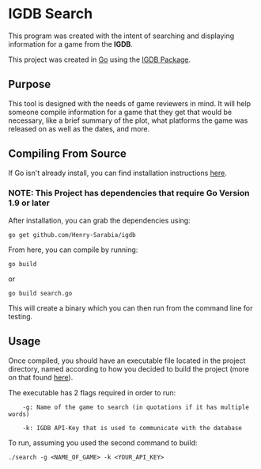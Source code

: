 # IGDB Search

This program was created with the intent of searching and displaying information for a game from the __IGDB__.

This project was created in [Go](https://golang.org) using the [IGDB Package](https://github.com/Henry-Sarabia/igdb).

## Purpose
This tool is designed with the needs of game reviewers in mind. It will help
someone compile information for a game that they get that would be necessary,
like a brief summary of the plot, what platforms the game was released on as
well as the dates, and more.

## Compiling From Source

If Go isn't already install, you can find installation instructions [here](https://golang.org/doc/install). 

### **NOTE**: This Project has dependencies that require Go Version 1.9 or later

After installation, you can grab the dependencies using:
```
go get github.com/Henry-Sarabia/igdb
```

From here, you can compile by running:

```
go build
```
or
```
go build search.go
```
This will create a binary which you can then run from the command line for testing.

## Usage
Once compiled, you should have an executable file located in the project directory, named according to how you decided to build the project (more on that found [here](https://golang.org/pkg/go/build/)).

The executable has 2 flags required in order to run:

```
    -g: Name of the game to search (in quotations if it has multiple words)
    
    -k: IGDB API-Key that is used to communicate with the database
```

To run, assuming you used the second command to build:

```
./search -g <NAME_OF_GAME> -k <YOUR_API_KEY>
```
